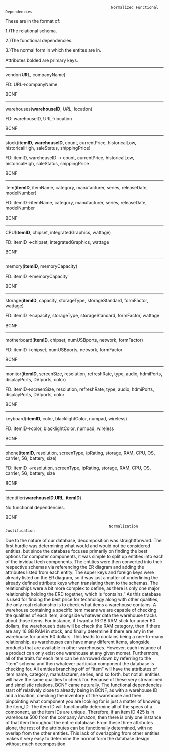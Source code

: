                                                   Normalized Functional Dependencies
These are in the format of:

1.)The relational schema.

2.)The functional dependencies.

3.)The normal form in which the entites are in.

Attributes bolded are primary keys.

----------------------------------------------------------------------------------------------------------------

vendor(**URL**, companyName)

FD: URL→companyName

BCNF

----------------------------------------------------------------------------------------------------------------

warehouses(**warehouseID**, *URL*, location)

FD: warehouseID, URL→location

BCNF

----------------------------------------------------------------------------------------------------------------

stock(**itemID**, **warehouseID**, count, currentPrice, historicalLow, historicalHigh, saleStatus, shippingPrice)

FD: itemID, warehouseID → count, currentPrice, historicalLow, historicalHigh, saleStatus, shippingPrice

BCNF

----------------------------------------------------------------------------------------------------------------

item(**itemID**, itemName, category, manufacturer, series, releaseDate, modelNumber)

FD: itemID→itemName, category, manufacturer, series, releaseDate, modelNumber

BCNF

----------------------------------------------------------------------------------------------------------------

CPU(**itemID**, chipset, integratedGraphics, wattage)

FD: itemID →chipset, integratedGraphics, wattage

BCNF

----------------------------------------------------------------------------------------------------------------

memory(**itemID**, memoryCapacity)

FD: itemID →memoryCapacity

BCNF

----------------------------------------------------------------------------------------------------------------

storage(**itemID**, capacity, storageType, storageStandard, formFactor, wattage)

FD: itemID →capacity, storageType, storageStandard, formFactor, wattage

BCNF

----------------------------------------------------------------------------------------------------------------

motherboard(**itemID**, chipset, numUSBports, network, formFactor)

FD: itemID→chipset, numUSBports, network, formFactor

BCNF

----------------------------------------------------------------------------------------------------------------

monitor(**itemID**, screenSize, resolution, refreshRate, type, audio, hdmiPorts, displayPorts, DVIports, color)

FD: itemID→screenSize, resolution, refreshRate, type, audio, hdmiPorts, displayPorts, DVIports, color

BCNF

----------------------------------------------------------------------------------------------------------------

keyboard(**itemID**, color, blacklightColor, numpad, wireless)

FD: itemID→color, blacklightColor, numpad, wireless

BCNF

----------------------------------------------------------------------------------------------------------------

phone(**itemID**, resolution, screenType, ipRating, storage, RAM, CPU, OS, carrier, 5G, battery, size)

FD: itemID →resolution, screenType, ipRating, storage, RAM, CPU, OS, carrier, 5G, battery, size

BCNF

----------------------------------------------------------------------------------------------------------------

Identifier(**warehouseID**,**URL**, **itemID**)

No functional dependencies.

BCNF



                                                  Normalization Justification
Due to the nature of our database, decomposition was straightforward. The first hurdle was
determining what would and would not be considered entities, but since the database focuses
primarily on finding the best options for computer components, it was simple to split up entities
into each of the invidual tech components. The entities were then converted into their respective
schemas via referencing the ER diagram and adding the attributes listed from each entity. The
super keys and foreign keys were already listed on the ER diagram, so it was just a matter of
underlining the already defined attribute keys when translating them to the schemas. The
relationships were a bit more complex to define, as there is only one major relationship holding the
ERD together, which is “contains.”
As this database is used for finding the best price for technology along with other qualities, the
only real relationship is to check what items a warehouse contains. A warehouse containing a
specific item means we are capable of checking the qualities of each item, alongside whatever data
the warehouse tracks about those items. For instance, if I want a 16 GB RAM stick for under 60
dollars, the warehouse’s data will be check the RAM category, then if there are any 16 GB RAM
in stock, and finally determine if there are any in the warehouse for under 60 dollars. This leads to
contains being a one-to-many relationship, as warehouses can have many different items,
alongside products that are available in other warehouses. However, each instance of a product
can only exist one warehouse at any given momet. Furthermore, all of the traits for each item can
be narrowed down by referring to the “item” schema and then whatever particular component the
database is checking for. All entities branching off of “item” will have the attributes of item name,
category, manufacturer, series, and so forth, but not all entities will have the same qualities to
check for.
Because of these very streamlined and simplistic relations, BCNF came naturally. The functional
dependencies start off relatively close to already being in BCNF, as with a warehouse ID and a
location, checking the inventory of the warehouse and then pinpointing what component you are
looking for is just a matter of knowing the item_ID. The item ID will functionally determine all of
the specs of a component, as the item IDs are unique. Therefore, if an item ID 425 is in warehouse
500 from the company Amazon, then there is only one instance of that item throughout the entire
database. From these three attributes alone, the rest of the attributes can be functionally
determined, with no overlap from the other entities. This lack of overlapping from other entities
makes it very easy to determine the normal form the database design without much
decomposition.
